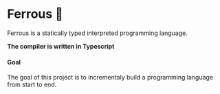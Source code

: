 # Ferrous 🧪
Ferrous is a statically typed interpreted programming language.  

**The compiler is written in Typescript**


#### Goal
The goal of this project is to incrementaly build a programming language from start to end.
